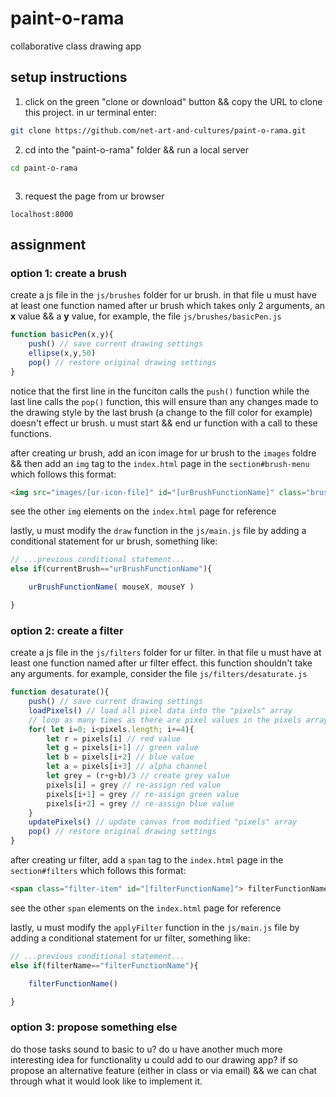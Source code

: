 # paint-o-rama
collaborative class drawing app

## setup instructions

1. click on the green "clone or download" button && copy the URL to clone this project. in ur terminal enter:
```bash
git clone https://github.com/net-art-and-cultures/paint-o-rama.git
```

2. cd into the "paint-o-rama" folder && run a local server
```bash
cd paint-o-rama
```
```bashSimpleHTTPServer
```

3. request the page from ur browser
```
localhost:8000
```

## assignment

### option 1: create a brush

create a js file in the `js/brushes` folder for ur brush. in that file u must have at least one function named after ur brush which takes only 2 arguments, an **x** value && a **y** value, for example, the file `js/brushes/basicPen.js`
```js
function basicPen(x,y){
    push() // save current drawing settings
    ellipse(x,y,50)
    pop() // restore original drawing settings
}
```
notice that the first line in the funciton calls the `push()` function while the last line calls the `pop()` function, this will ensure than any changes made to the drawing style by the last brush (a change to the fill color for example) doesn't effect ur brush. u must start && end ur function with a call to these functions.

after creating ur brush, add an icon image for ur brush to the `images` foldre && then add an `img` tag to the `index.html` page in the `section#brush-menu` which follows this format:
```html
<img src="images/[ur-icon-file]" id="[urBrushFunctionName]" class="brush-icon">
```
see the other `img` elements on the `index.html` page for reference

lastly, u must modify the `draw` function in the `js/main.js` file by adding a conditional statement for ur brush, something like:
```js
// ...previous conditional statement...
else if(currentBrush=="urBrushFunctionName"){

    urBrushFunctionName( mouseX, mouseY )

}
```

### option 2: create a filter

create a js file in the `js/filters` folder for ur filter. in that file u must have at least one function named after ur filter effect. this function shouldn't take any arguments. for example, consider the file `js/filters/desaturate.js`
```js
function desaturate(){
    push() // save current drawing settings
    loadPixels() // load all pixel data into the "pixels" array
    // loop as many times as there are pixel values in the pixels array
    for( let i=0; i<pixels.length; i+=4){
        let r = pixels[i] // red value
        let g = pixels[i+1] // green value
        let b = pixels[i+2] // blue value
        let a = pixels[i+3] // alpha channel
        let grey = (r+g+b)/3 // create grey value
        pixels[i] = grey // re-assign red value
        pixels[i+1] = grey // re-assign green value
        pixels[i+2] = grey // re-assign blue value
    }
    updatePixels() // update canvas from modified "pixels" array
    pop() // restore original drawing settings
}
```

after creating ur filter, add a `span` tag to the `index.html` page in the `section#filters` which follows this format:
```html
<span class="filter-item" id="[filterFunctionName]"> filterFunctionName </span>
```
see the other `span` elements on the `index.html` page for reference

lastly, u must modify the `applyFilter` function in the `js/main.js` file by adding a conditional statement for ur filter, something like:
```js
// ...previous conditional statement...
else if(filterName=="filterFunctionName"){

    filterFunctionName()

}
```

### option 3: propose something else

do those tasks sound to basic to u? do u have another much more interesting idea for functionality u could add to our drawing app? if so propose an alternative feature (either in class or via email) && we can chat through what it would look like to implement it.
